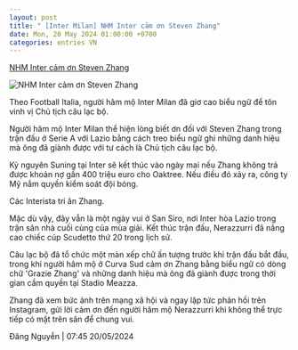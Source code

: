 ```yaml
---
layout: post
title: " [Inter Milan] NHM Inter cảm ơn Steven Zhang"
date: Mon, 20 May 2024 01:00:00 +0700
categories: entries VN
---
```

[NHM Inter cảm ơn Steven Zhang](https://www.tinthethao.com.vn/nhm-inter-cam-on-steven-zhang-d761485.html)

![NHM Inter cảm ơn Steven Zhang](https://media.tinthethao.com.vn/resize/534x280/files/bongda/2024/05/20/inter_milan_serie_a_title_football_fans-1446jpg.jpg)

Theo Football Italia, người hâm mộ Inter Milan đã giơ cao biểu ngữ để tôn vinh vị Chủ tịch câu lạc bộ.

Người hâm mộ Inter Milan thể hiện lòng biết ơn đối với Steven Zhang trong trận đấu ở Serie A với Lazio bằng cách treo biểu ngữ ghi những danh hiệu mà ông đã giành được với tư cách là Chủ tịch câu lạc bộ.

Kỷ nguyên Suning tại Inter sẽ kết thúc vào ngày mai nếu Zhang không trả được khoản nợ gần 400 triệu euro cho Oaktree. Nếu điều đó xảy ra, công ty Mỹ nắm quyền kiểm soát đội bóng.

Các Interista tri ân Zhang.

Mặc dù vậy, đây vẫn là một ngày vui ở San Siro, nơi Inter hòa Lazio trong trận sân nhà cuối cùng của mùa giải. Kết thúc trận đấu, Nerazzurri đã nâng cao chiếc cúp Scudetto thứ 20 trong lịch sử.

Câu lạc bộ đã tổ chức một màn xếp chữ ấn tượng trước khi trận đấu bắt đầu, trong khi người hâm mộ ở Curva Sud cảm ơn Zhang bằng biểu ngữ có dòng chữ 'Grazie Zhang' và những danh hiệu mà ông đã giành được trong thời gian cầm quyền tại Stadio Meazza.

Zhang đã xem bức ảnh trên mạng xã hội và ngay lập tức phản hồi trên Instagram, gửi lời cảm ơn đến người hâm mộ Nerazzurri khi không thể trực tiếp có mặt trên sân để chung vui.

Đăng Nguyễn | 07:45 20/05/2024

